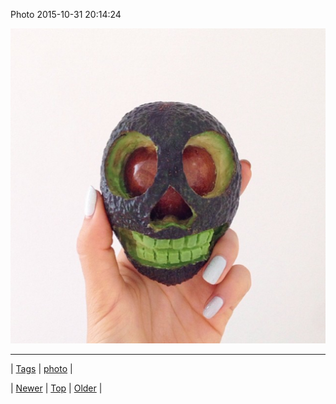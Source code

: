 <!--
title: Photo 2015-10-31 20
date: 2020-06-28T15:27:00.097Z
tags: photo
-->


Photo 2015-10-31 20:14:24

![](132290098919-0.jpg)

<!--BOTTOM-POST-NAVIGATION-->
---

| [Tags](tags.md) | [photo](tag-photo.md) |

| [Newer](132285662089.md) | [Top](index.md) | [Older](132328378269.md) |